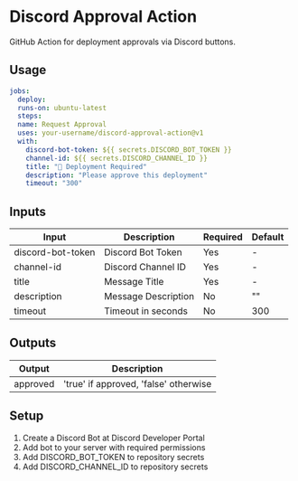 # Discord Approval Action

GitHub Action for deployment approvals via Discord buttons.

## Usage
```yaml
jobs:
  deploy:
  runs-on: ubuntu-latest
  steps:
  name: Request Approval
  uses: your-username/discord-approval-action@v1
  with:
    discord-bot-token: ${{ secrets.DISCORD_BOT_TOKEN }}
    channel-id: ${{ secrets.DISCORD_CHANNEL_ID }}
    title: "🚀 Deployment Required"
    description: "Please approve this deployment"
    timeout: "300"
```

## Inputs
| Input | Description | Required | Default |
|-------|-------------|----------|---------|
| discord-bot-token | Discord Bot Token | Yes | - |
| channel-id | Discord Channel ID | Yes | - |
| title | Message Title | Yes | - |
| description | Message Description | No | "" |
| timeout | Timeout in seconds | No | 300 |

## Outputs
| Output | Description |
|--------|-------------|
| approved | 'true' if approved, 'false' otherwise |

## Setup
1. Create a Discord Bot at Discord Developer Portal
2. Add bot to your server with required permissions
3. Add DISCORD_BOT_TOKEN to repository secrets
4. Add DISCORD_CHANNEL_ID to repository secrets
